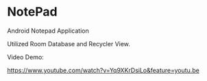 # NotePad
Android Notepad Application

Utilized Room Database and Recycler View.

Video Demo:

https://www.youtube.com/watch?v=Yq9XKrDsiLo&feature=youtu.be
